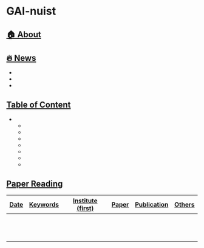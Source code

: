 
# GAI-nuist <a href="" target='_blank'>




## 🏠 About




## 🔥 News
-
-
-
## Table of Content
- 
  - 
  - 
  - 
  - 
  - 
  - 
  - 

## Paper Reading

|  Date |       Keywords       |    Institute (first)   | Paper                                                                                                                                                                               | Publication | Others |
| :-----: | :------------------: | :--------------: | :---------------------------------------------------------------------------------------------------------------------------------------------------------------------------------- | :---------: | :---------:
|       |                      |                        |                                                                                                                                                                                 |             |             |
|       |                      |                        |                                                                                                                                                                                 |             |             |
|       |                      |                        |                                                                                                                                                                                 |             |             |
|       |                      |                        |                                                                                                                                                                                 |             |             |
|       |                      |                        |                                                                                                                                                                                 |             |             |
|       |                      |                        |                                                                                                                                                                                 |             |             |
|       |                      |                        |                                                                                                                                                                                 |             |             |
|       |                      |                        |                                                                                                                                                                                 |             |             |
|       |                      |                        |                                                                                                                                                                                 |             |             |
|       |                      |                        |                                                                                                                                                                                 |             |             |
|       |                      |                        |                                                                                                                                                                                 |             |             |
|       |                      |                        |                                                                                                                                                                                 |             |             |
